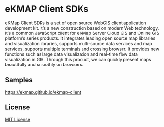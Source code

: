 # eKMAP Client SDKs

eKMap Client SDKs is a set of open source WebGIS client application development kit. It’s a new construction based on modern Web technology. It’s a common JavaScript client for eKMap Server Cloud GIS and Online GIS platform’s series products. It integrates leading open source map libraries and visualization libraries, supports multi-source data services and map services, supports multiple terminals and crossing browser. It provides new functions such as large data visualization and real-time flow data visualization in GIS. Through this product, we can quickly present maps beautifully and smoothly on browsers.

## Samples

https://ekmap.github.io/ekmap-client

## License
[MIT License](./LICENSE)

